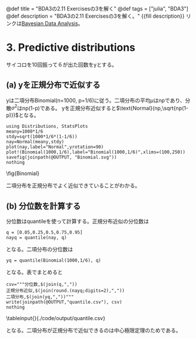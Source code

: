 @def title = "BDA3の2.11 Exercisesの3を解く"
@def tags = ["julia", "BDA3"]
@def description = "BDA3の2.11 Exercisesの3を解く。"
{{fill description}}
リンクは[Bayesian Data Analysis](http://www.stat.columbia.edu/~gelman/book/)。

# 3. Predictive distributions
サイコロを10回振って６が出た回数をyとする。

## (a) yを正規分布で近似する
yは二項分布Binomial(n=1000, p=1/6)に従う。二項分布の平均$μ$はnpであり、分散$σ^2$はnp(1-p)である。
yを正規分布近似すると$\text{Normal}(np,\sqrt{np(1-p)})$となる。
```!
using Distributions, StatsPlots
meany=1000*1/6
stdy=sqrt(1000*1/6*(1-1/6))
nay=Normal(meany,stdy)
plot(nay,label="Normal",yrotation=90)
plot!(Binomial(1000,1/6),label="Binomial(1000,1/6)",xlims=(100,250))
savefig(joinpath(@OUTPUT, "Binomial.svg"))
nothing
```
\fig{Binomial}

二項分布を正規分布でよく近似できていることがわかる。

## (b) 分位数を計算する
分位数はquantileを使って計算する。正規分布近似の分位数は
```!
q = [0.05,0.25,0.5,0.75,0.95]
nayq = quantile(nay, q)
```
となる。二項分布の分位数は
```!
yq = quantile(Binomial(1000,1/6), q)
```
となる。表でまとめると
```!
csv="""分位数,$(join(q,","))
正規分布近似,$(join(round.(nayq;digits=2),","))
二項分布,$(join(yq,","))"""
write(joinpath(@OUTPUT,"quantile.csv"), csv)
nothing
```
\tableinput{}{./code/output/quantile.csv}

となる。二項分布が正規分布で近似できるのは中心極限定理のためである。